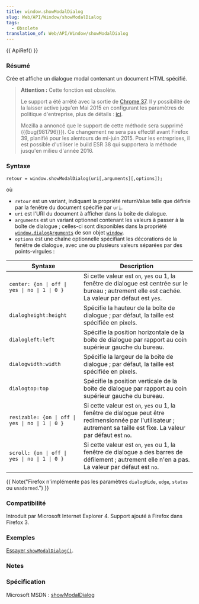 ```yaml
---
title: window.showModalDialog
slug: Web/API/Window/showModalDialog
tags:
  - Obsolete
translation_of: Web/API/Window/showModalDialog
---
```

{{ ApiRef() }}

### Résumé

Crée et affiche un dialogue modal contenant un document HTML spécifié.

> **Attention :** Cette fonction est obsolète.
>
> Le support a été arrêté avec la sortie de [Chrome 37](http://blog.chromium.org/2014/07/disabling-showmodaldialog.html). Il y possibilité de la laisser active juqu'en Mai 2015 en configurant les paramètres de politique d'entreprise, plus de détails : [ici](http://www.chromium.org/administrators/policy-list-3#EnableDeprecatedWebPlatformFeatures).
>
> Mozilla a annoncé que le support de cette méthode sera supprimé ({{bug(981796)}}). Ce changement ne sera pas effectif avant Firefox 39, planifié pour les alentours de mi-juin 2015. Pour les entreprises, il est possible d'utiliser le build ESR 38 qui supportera la méthode jusqu'en milieu d'année 2016.

### Syntaxe

    retour = window.showModalDialog(uri[,arguments][,options]);

où

- `retour` est un variant, indiquant la propriété returnValue telle que définie par la fenêtre du document spécifié par `uri`.
- `uri` est l'URI du document à afficher dans la boîte de dialogue.
- `arguments` est un variant optionnel contenant les valeurs à passer à la boîte de dialogue ; celles-ci sont disponibles dans la propriété [`window.dialogArguments`](fr/DOM/window.dialogArguments) de son objet [`window`](fr/DOM/window).
- `options` est une chaîne optionnelle spécifiant les décorations de la fenêtre de dialogue, avec une ou plusieurs valeurs séparées par des points-virgules&nbsp;:

| Syntaxe                                          | Description                                                                                                                                                            |
| ------------------------------------------------ | ---------------------------------------------------------------------------------------------------------------------------------------------------------------------- |
| `center: {on \| off \| yes \| no \| 1 \| 0 }`    | Si cette valeur est `on`, `yes` ou 1, la fenêtre de dialogue est centrée sur le bureau ; autrement elle est cachée. La valeur par défaut est `yes`.                    |
| `dialogheight:height`                            | Spécifie la hauteur de la boîte de dialogue ; par défaut, la taille est spécifiée en pixels.                                                                           |
| `dialogleft:left`                                | Spécifie la position horizontale de la boîte de dialogue par rapport au coin supérieur gauche du bureau.                                                               |
| `dialogwidth:width`                              | Spécifie la largeur de la boîte de dialogue ; par défaut, la taille est spécifiée en pixels.                                                                           |
| `dialogtop:top`                                  | Spécifie la position verticale de la boîte de dialogue par rapport au coin supérieur gauche du bureau.                                                                 |
| `resizable: {on \| off \| yes \| no \| 1 \| 0 }` | Si cette valeur est `on`, `yes` ou 1, la fenêtre de dialogue peut être redimensionnée par l'utilisateur ; autrement sa taille est fixe. La valeur par défaut est `no`. |
| `scroll: {on \| off \| yes \| no \| 1 \| 0 }`    | Si cette valeur est `on`, `yes` ou 1, la fenêtre de dialogue a des barres de défilement ; autrement elle n'en a pas. La valeur par défaut est `no`.                    |

{{ Note("Firefox n\'implémente pas les paramètres <code>dialogHide</code>, <code>edge</code>, <code>status</code> ou <code>unadorned</code>.") }}

### Compatibilité

Introduit par Microsoft Internet Explorer 4. Support ajouté à Firefox dans Firefox 3.

### Exemples

[Essayer `showModalDialog()`](/samples/domref/showModalDialog.html).

### Notes

### Spécification

Microsoft MSDN&nbsp;: [showModalDialog](http://msdn2.microsoft.com/en-us/library/ms536759.aspx)
